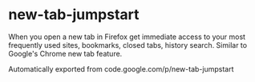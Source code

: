 # new-tab-jumpstart

When you open a new tab in Firefox get immediate access to your most frequently used sites, bookmarks, closed tabs, history search. Similar to Google's Chrome new tab feature. 

Automatically exported from code.google.com/p/new-tab-jumpstart
